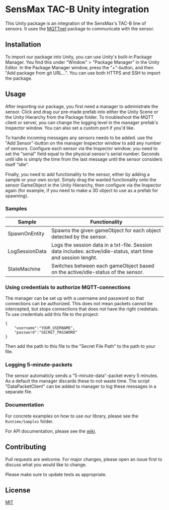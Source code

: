 # SensMax TAC-B Unity integration

This Unity package is an integration of the SensMax's TAC-B line of sensors. It uses the [MQTTnet](https://github.com/dotnet/MQTTnet) package to communicate with the sensor.

## Installation

To import our package into Unity, you can use Unity's built-in Package Manager. You find this under "Window" > "Package Manager" in the Unity Editor. In the Package Manager window, press the "+"-button, and then "Add package from git URL...". You can use both HTTPS and SSH to import the package.

## Usage

After importing our package, you first need a manager to administrate the sensor. Click and drag our pre-made prefab into either the Unity Scene or the Unity Hierarchy from the Package folder. To troubleshoot the MQTT client or server, you can change the logging level in the manager prefab's Inspector window. You can also set a custom port if you'd like.

To handle incoming messages any sensors needs to be added. use the "Add Sensor"-button on the manager Inspector window to add any number of sensors. Configure each sensor via the Inspector window; you need to set the "serial" field equal to the physical sensor's serial number. Seconds until idle is simply the time from the last message until the sensor considers itself "idle".

Finally, you need to add functionality to the sensor, either by adding a sample or your own script. Simply drag the wanted functionality onto the sensor GameObject in the Unity Hierarchy, then configure via the Inspector again (for example, if you need to make a 3D object to use as a prefab for spawning).

### Samples

| Sample | Functionality |
| --- | --- |
| SpawnOnEntity | Spawns the given gameObject for each object detected by the sensor. |
| LogSessionData | Logs the session data in a txt-file. Session data includes: active/idle-status, start time and session lenght. |
| StateMachine | Switches between each gameObject based on the active/idle-status of the sensor. |

### Using credentials to authorize MQTT-connections

The manager can be set up with a username and password so that connections can be authorized. This does not mean packets cannot be intercepted, but stops connections that does not have the right credetials. To use credentials add this file to the project:

```
{
    "username":"YOUR_USERNAME",
    "password":"SECRET_PASSWORD"
}
```

Then add the path to this file to the "Secret File Path" to the path to your file.

### Logging 5-minute-packets

The sensor automaticly sends a "5-minute-data"-packet every 5 minutes. As a default the manager discards these to not waste time. The script "DataPacketClient" can be added to manager to log these messages in a separate file.

### Documentation

For concrete examples on how to use our library, please see the `Runtime/Samples` folder.

For API documentation, please see the [wiki](https://erikbhan.github.io/bachelor/).

## Contributing

Pull requests are welcome. For major changes, please open an issue first to discuss what you would like to change.

Please make sure to update tests as appropriate.

## License

[MIT](https://choosealicense.com/licenses/mit/)
